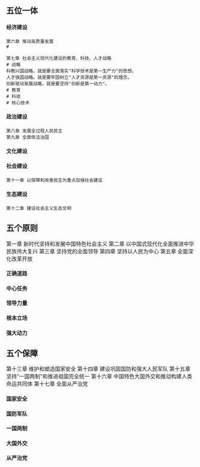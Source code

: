 ## 五位一体

#### 经济建设

```shell
第六章 推动高质量发展
# 

```

```shell
第七章 社会主义现代化建设的教育、科技、人才战略
# 战略
科教兴国战略，就是要全面落实"科学技术是第一生产力"的思想。
人才强国战略，就是要牢固树立"人才资源是第一资源"的理念。
创新驱动发展战略，就是要坚持"创新是第一动力"。
# 教育
# 科技
# 核心技术
```

#### 政治建设

```shell
第八章 发展全过程人民民主
第九章 全面依法治国
```

#### 文化建设

#### 社会建设

```shell
第十一章 以保障和改善民生为重点加强社会建设
```

#### 生态建设

```shell
第十二章 建设社会主义生态文明
```

## 五个原则

第一章 新时代坚持和发展中国特色社会主义
第二章 以中国式现代化全面推进中华民族伟大复兴
第三章 坚持党的全面领导
第四章 坚持以人民为中心
第五章 全面深化改革开放

#### 正确道路

#### 中心任务

#### 领导力量

#### 根本立场

#### 强大动力

## 五个保障

第十三章 维护和塑造国家安全
第十四章 建设巩固国防和强大人民军队
第十五章 坚持“一国两制"和推进祖国完全统一
第十六章 中国特色大国外交和推动构建人类命运共同体
第十七章 全面从严治党

#### 国家安全

#### 国防军队

#### 一国两制

#### 大国外交

#### 从严治党

#### 